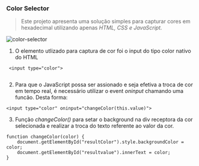 ### Color Selector


 > Este projeto apresenta uma solução simples para capturar cores em hexadecimal utilizando apenas _HTML, CSS e JavaScript._
 
 ![color-selector](https://user-images.githubusercontent.com/39521693/85173596-f9b58100-b249-11ea-8eed-a2ccf6f5dc23.png)

1. O elemento utlizado para captura de cor foi o input do tipo color nativo do HTML

```
 <input type="color">
 
```
2. Para que o JavaScript possa ser assionado e seja efetiva a troca de cor em tempo real, é necessário utilizar o event _oninput_ chamando uma funcão. Desta forma:

```
<input type="color" oninput="changeColor(this.value)">
```

3. Função _changeColor()_ para setar o background na div receptora da cor selecionada e realizar a troca do texto referente ao valor da cor.

```
function changeColor(color) {
    document.getElementById("resultColor").style.backgroundColor = color;
    document.getElementById("resultvalue").innerText = color;
}

```
